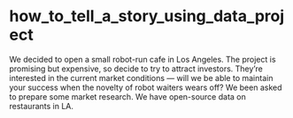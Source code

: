 # how_to_tell_a_story_using_data_project
We decided to open a small robot-run cafe in Los Angeles. The project is promising but expensive, so decide to try to attract investors. They’re interested in the current market conditions — will we be able to maintain your success when the novelty of robot waiters wears off? We been asked to prepare some market research. We have open-source data on restaurants in LA.
